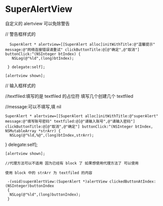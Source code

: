 # SuperAlertView
自定义的 alertview   可以免除警告

// 警告框样式的


      SuperAlert * alertview=[[SuperAlert alloc]initWithTitle:@"温馨提示" message:@"网络连接错误请重试" clickButtonTitle:@[@"确定",@"取消"] buttonClick:^(NSInteger btIndex) {
       NSLog(@"%ld",(long)btIndex);

     } delegate:self];
    
    [alertview shown];
   
   
   
   // 输入框样式的
   
   //textfiled:填写的是 textfiled 的占位符  填写几个创建几个 textfiled 
   
   //message:可以不填写,填 nil
   
    SuperAlert * alertview=[[SuperAlert alloc]initWithTitle:@"superAlert" message:@"填写账号密码" textfiled:@[@"请输入账号",@"请输入密码"] clickButtonTitle:@[@"取消",@"确定"] buttonClick:^(NSInteger btIndex, NSMutableArray *strArr) {
      NSLog(@"%ld,%@",(long)btIndex,strArr);
  } delegate:self];
    
    [alertview shown];
    
    //代理方法可以不适用 因为已经有 block 了 如果想使用代理方法了 可以使用 
    
    使用 block 中的 strArr 为 textfiled 的内容

     -(void)superAlertView:(SuperAlert *)alertView clickedButtonAtIndex:(NSInteger)buttonIndex
     {
      NSLog(@"%ld",(long)buttonIndex);
     }
